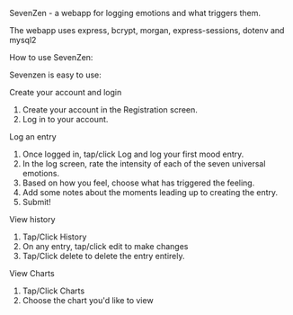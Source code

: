 SevenZen - a webapp for logging emotions and what triggers them.

The webapp uses express, bcrypt, morgan, express-sessions, dotenv and mysql2

How to use SevenZen:

Sevenzen is easy to use:

Create your account and login
1. Create your account in the Registration screen.
2. Log in to your account.

Log an entry
1. Once logged in, tap/click Log and log your first mood entry.
2. In the log screen, rate the intensity of each of the seven universal emotions.
3. Based on how you feel, choose what has triggered the feeling.
4. Add some notes about the moments leading up to creating the entry.
5. Submit! 

View history
1. Tap/Click History
2. On any entry, tap/click edit to make changes
3. Tap/Click delete to delete the entry entirely.

View Charts
1. Tap/Click Charts
2. Choose the chart you'd like to view